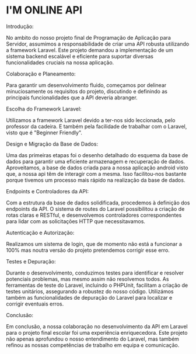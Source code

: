 # I'M ONLINE API

Introdução:

No ambito do nosso projeto final de Programação de Aplicação para Servidor, assumimos a responsabilidade de criar uma API robusta utilizando a framework Laravel. Este projeto demandou a implementação de um sistema backend escalável e eficiente para suportar diversas funcionalidades cruciais na nossa aplicação.

Colaboração e Planeamento:

Para garantir um desenvolvimento fluido, começamos por delinear minuciosamente os requisitos do projeto, discutindo e definindo as principais funcionalidades que a API deveria abranger.

Escolha do Framework Laravel:

Utilizamos a framework Laravel devido a ter-nos sido leccionada, pelo professor da cadeira. E também pela facilidade de trabalhar com o Laravel, visto que é "Beginner Friendly".

Design e Migração da Base de Dados:

Uma das primeiras etapas foi o desenho detalhado do esquema da base de dados para garantir uma eficiente armazenagem e recuperação de dados. Aproveitamos, a base de dados criada para a nossa aplicação android visto que, a nossa api têm de interagir com a mesma. Isso facilitou-nos bastante porque tivemos um processo mais rápido na realização da base de dados.

Endpoints e Controladores da API:

Com a estrutura da base de dados solidificada, procedemos à definição dos endpoints da API. O sistema de routes do Laravel possibilitou a criação de rotas claras e RESTful, e desenvolvemos controladores correspondentes para lidar com as solicitações HTTP que necessitavamos.

Autenticação e Autorização:

Realizamos um sistema de login, que de momento não está a funcionar a 100% mas noutra versão do projeto pretendemos corrigir esse erro.

Testes e Depuração:

Durante o desenvolvimento, conduzimos testes para identificar e resolver potenciais problemas, mas mesmo assim não resolvemos todos. As ferramentas de teste do Laravel, incluindo o PHPUnit, facilitam a criação de testes unitários, assegurando a robustez do nosso código. Utilizámos também as funcionalidades de depuração do Laravel para localizar e corrigir eventuais erros.

Conclusão:

Em conclusão, a nossa colaboração no desenvolvimento da API em Laravel para o projeto final escolar foi uma experiência enriquecedora. Este projeto não apenas aprofundou o nosso entendimento do Laravel, mas também refinou as nossas competências de trabalho em equipa e comunicação.


